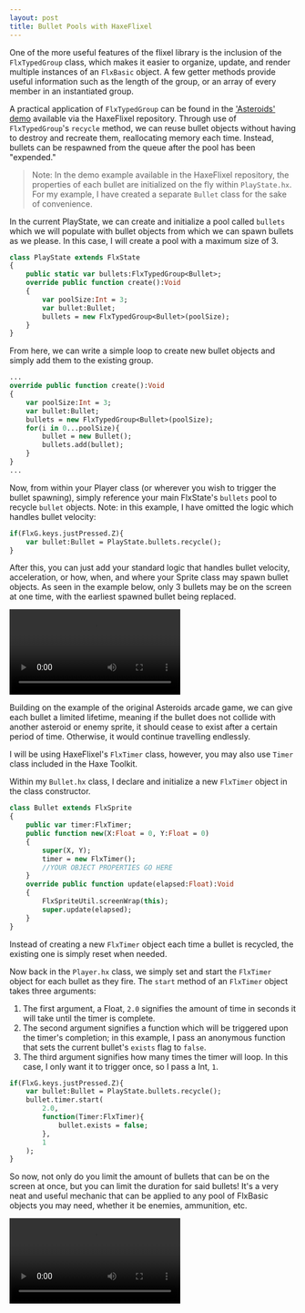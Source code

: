 ```yaml
---
layout: post
title: Bullet Pools with HaxeFlixel
---
```


One of the more useful features of the flixel library is the inclusion of the `FlxTypedGroup` class, which makes it easier to organize, update, and render multiple instances of an `FlxBasic` object. A few getter methods provide useful information such as the length of the group, or an array of every member in an instantiated group.

A practical application of `FlxTypedGroup` can be found in the ['Asteroids' demo](https://github.com/HaxeFlixel/flixel-demos/tree/master/Arcade/FlxTeroids/source) available via the HaxeFlixel repository. Through use of `FlxTypedGroup`'s `recycle` method, we can reuse bullet objects without having to destroy and recreate them, reallocating memory each time. Instead, bullets can be respawned from the queue after the pool has been "expended."

>Note: In the demo example available in the HaxeFlixel repository, the properties of each bullet are initialized on the fly within `PlayState.hx`. For my example, I have created a separate `Bullet` class for the sake of convenience.

In the current PlayState, we can create and initialize a pool called `bullets` which we will populate with bullet objects from which we can spawn bullets as we please. In this case, I will create a pool with a maximum size of 3.

```haxe
class PlayState extends FlxState
{
	public static var bullets:FlxTypedGroup<Bullet>;
	override public function create():Void
	{
		var poolSize:Int = 3;
		var bullet:Bullet;
		bullets = new FlxTypedGroup<Bullet>(poolSize);
	}
}
```
From here, we can write a simple loop to create new bullet objects and simply add them to the existing group.

```haxe
...
override public function create():Void
{
	var poolSize:Int = 3;
	var bullet:Bullet;
	bullets = new FlxTypedGroup<Bullet>(poolSize);
	for(i in 0...poolSize){
		bullet = new Bullet();
		bullets.add(bullet);
	}
}
...
```

Now, from within your Player class (or wherever you wish to trigger the bullet spawning), simply reference your main FlxState's `bullets` pool to recycle `bullet` objects. 
Note: in this example, I have omitted the logic which handles bullet velocity:

```haxe
if(FlxG.keys.justPressed.Z){
	var bullet:Bullet = PlayState.bullets.recycle();
}
```

After this, you can just add your standard logic that handles bullet velocity, acceleration, or how, when, and where your Sprite class may spawn bullet objects. As seen in the example below, only 3 bullets may be on the screen at one time, with the earliest spawned bullet being replaced.

<div class="img-container">
	<video autoplay="autoplay" loop="loop" src="{{ site.url }}/assets/webm/1.webm"></video>
</div>

Building on the example of the original Asteroids arcade game, we can give each bullet a limited lifetime, meaning if the bullet does not collide with another asteroid or enemy sprite, it should cease to exist after a certain period of time. Otherwise, it would continue travelling endlessly.

I will be using HaxeFlixel's `FlxTimer` class, however, you may also use `Timer` class included in the Haxe Toolkit.

Within my `Bullet.hx` class, I declare and initialize a new `FlxTimer` object in the class constructor. 

```haxe
class Bullet extends FlxSprite
{
	public var timer:FlxTimer;
	public function new(X:Float = 0, Y:Float = 0) 
	{
		super(X, Y);
		timer = new FlxTimer();
		//YOUR OBJECT PROPERTIES GO HERE
	}
	override public function update(elapsed:Float):Void
	{
		FlxSpriteUtil.screenWrap(this);
		super.update(elapsed);
	}
}
```

Instead of creating a new `FlxTimer` object each time a bullet is recycled, the existing one is simply reset when needed.

Now back in the `Player.hx` class, we simply set and start the `FlxTimer` object for each bullet as they fire. The `start` method of an `FlxTimer` object takes three arguments: 

1. The first argument, a Float, `2.0` signifies the amount of time in seconds it will take until the timer is complete. 
2. The second argument signifies a function which will be triggered upon the timer's completion; in this example, I pass an anonymous function that sets the current bullet's `exists` flag to `false`.
3. The third argument signifies how many times the timer will loop. In this case, I only want it to trigger once, so I pass a Int, `1`.

```haxe
if(FlxG.keys.justPressed.Z){
	var bullet:Bullet = PlayState.bullets.recycle();
	bullet.timer.start(
		2.0, 
		function(Timer:FlxTimer){
			bullet.exists = false;
		},
		1
	);
}
```

So now, not only do you limit the amount of bullets that can be on the screen at once, but you can limit the duration for said bullets! It's a very neat and useful mechanic that can be applied to any pool of FlxBasic objects you may need, whether it be enemies, ammunition, etc.

<div class="img-container">
	<video autoplay="autoplay" loop="loop" src="{{ site.url }}/assets/webm/2.webm"></video>
</div>